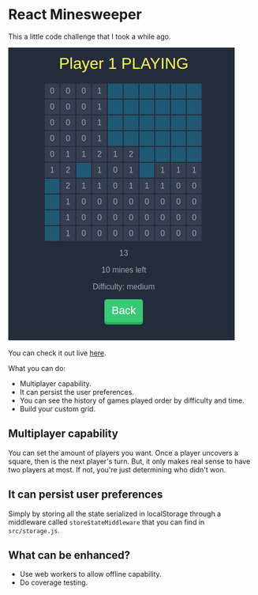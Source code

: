React Minesweeper
=================

This a little code challenge that I took a while ago.

![Playing Minesweeper](playing.png)

You can check it out live [here](https://frankitox.github.io/minesweeper/).

What you can do:

- Multiplayer capability.
- It can persist the user preferences.
- You can see the history of games played order by difficulty and time.
- Build your custom grid.

Multiplayer capability
----------------------

You can set the amount of players you want. Once a player uncovers
a square, then is the next player's turn. But, it only makes real sense
to have two players at most. If not, you're just determining who didn't
won.

It can persist user preferences
-------------------------------

Simply by storing all the state serialized in localStorage through a
middleware called `storeStateMiddleware` that you can find in `src/storage.js`.

What can be enhanced?
---------------------

- Use web workers to allow offline capability.
- Do coverage testing.
